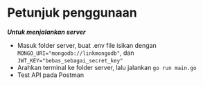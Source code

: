 # Petunjuk penggunaan
***Untuk menjalankan server***
- Masuk folder server, buat .env file isikan dengan `MONGO_URI="mongodb://linkmongodb"`, dan `JWT_KEY="bebas_sebagai_secret_key"`
- Arahkan terminal ke folder server, lalu jalankan `go run main.go`
- Test API pada Postman